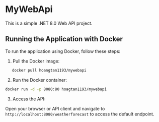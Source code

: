 # MyWebApi

This is a simple .NET 8.0 Web API project.

## Running the Application with Docker

To run the application using Docker, follow these steps:

1. Pull the Docker image:

```bash
   docker pull hoangtan1193/mywebapi
```

2. Run the Docker container:

```bash
docker run -d -p 8080:80 hoagtan1193/mywebapi
```

3. Access the API:

Open your browser or API client and navigate to `http://localhost:8080/weatherforecast` to access the default endpoint.